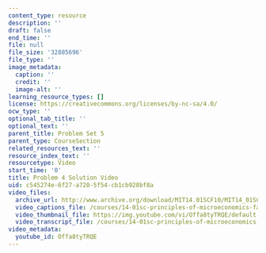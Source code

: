 ```yaml
---
content_type: resource
description: ''
draft: false
end_time: ''
file: null
file_size: '32885696'
file_type: ''
image_metadata:
  caption: ''
  credit: ''
  image-alt: ''
learning_resource_types: []
license: https://creativecommons.org/licenses/by-nc-sa/4.0/
ocw_type: ''
optional_tab_title: ''
optional_text: ''
parent_title: Problem Set 5
parent_type: CourseSection
related_resources_text: ''
resource_index_text: ''
resourcetype: Video
start_time: '0'
title: Problem 4 Solution Video
uid: c545274e-6f27-a720-5f54-cb1cb928bf8a
video_files:
  archive_url: http://www.archive.org/download/MIT14.01SCF10/MIT14_01SCF10_problem_5-4_300k.mp4
  video_captions_file: /courses/14-01sc-principles-of-microeconomics-fall-2011/5da319ffeec45b0aad391435b62ba810_Offa8tyTRQE.vtt
  video_thumbnail_file: https://img.youtube.com/vi/Offa8tyTRQE/default.jpg
  video_transcript_file: /courses/14-01sc-principles-of-microeconomics-fall-2011/19671bb355236bab36422e03957398bd_Offa8tyTRQE.pdf
video_metadata:
  youtube_id: Offa8tyTRQE
---
```

